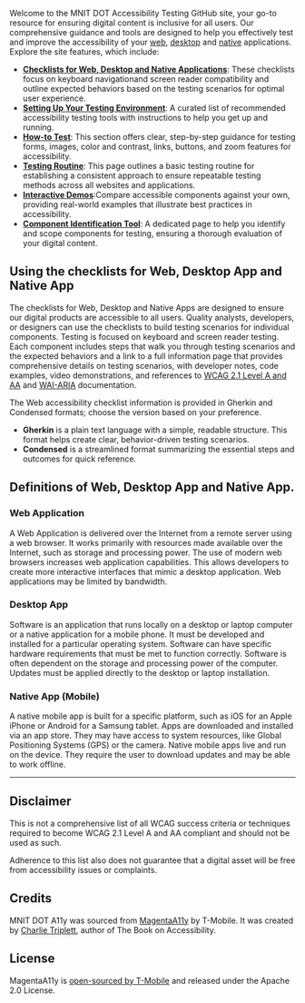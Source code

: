 <p>Welcome to the MNIT DOT Accessibility Testing GitHub site,  your go-to resource for ensuring digital content is inclusive for all  users. Our comprehensive guidance and tools are designed to help you  effectively test and improve the accessibility of your <a href="#web">web</a>, <a href="#desktop">desktop</a> and <a href="#native">native</a> applications. Explore the site features, which include:</p>
<ul>
  <li><a href="https://mnit-dot-a11y.github.io"><strong>Checklists for Web, Desktop and Native Applications</strong></a>: These checklists focus on keyboard navigationand screen reader compatibility and outline expected behaviors based on the testing scenarios for optimal user experience.</li>
  <li><a href="https://mnit-dot-a11y.github.io/testing-environment/"><strong>Setting Up Your Testing Environment</strong></a>: A curated list of recommended accessibility testing tools with instructions to help you get up and running.</li>
  <li><a href="https://mnit-dot-a11y.github.io/how-to-test/"><strong>How-to Test</strong></a>: This section offers clear, step-by-step guidance for testing forms, images, color and contrast, links, buttons, and zoom features for accessibility.</li>
  <li><strong><a href="https://mnit-dot-a11y.github.io/testing-routine/">Testing Routine</a></strong>: This page outlines a basic testing routine for establishing a consistent approach to ensure repeatable testing methods across all websites and applications.</li>
  <li><a href="https://mnit-dot-a11y.github.io/demos/"><strong>Interactive Demos</strong></a>:Compare accessible components against your own, providing real-world examples that illustrate best practices in accessibility.</li>
  <li><a href="https://mnit-dot-a11y.github.io/identifying-components/"><strong>Component Identification Tool</strong></a>: A dedicated page to help you identify and scope components for testing, ensuring a thorough evaluation of your digital content.</li>
</ul>
<h2>Using the checklists for Web, Desktop App and Native App</h2>
<p>The checklists for Web, Desktop and Native Apps are designed  to ensure our digital products are accessible to all users. Quality analysts, developers,  or designers can use the checklists to build testing scenarios for individual  components. Testing is focused on keyboard and screen reader testing. Each  component includes steps that walk you through testing scenarios and the  expected behaviors and a link to a full information page that provides  comprehensive details on testing scenarios, with developer notes, code  examples, video demonstrations, and references to <a href="https://www.w3.org/WAI/WCAG22/quickref/?currentsidebar=%23col_customize&versions=2.1&levels=aaa">WCAG  2.1 Level A and AA</a> and <a href="https://www.w3.org/WAI/standards-guidelines/aria/">WAI-ARIA</a> documentation.</p>
  <p>The Web accessibility checklist information is provided in  Gherkin and Condensed formats; choose the version based on your preference.</p>
<ul>
  <li><strong>Gherkin</strong> is a plain text language with a  simple, readable structure. This format helps create clear, behavior-driven  testing scenarios.</li>
  <li><strong>Condensed</strong> is a streamlined format summarizing the essential steps and outcomes for quick reference.</li>
</ul>
<h2>Definitions of Web, Desktop App and Native App.</h2>
<h3 id="web">Web Application</h3>
<p>A Web Application is  delivered over the Internet from a remote server using a web browser. It works  primarily with resources made available over the Internet, such as storage and  processing power. The use of modern web browsers increases web application  capabilities. This allows developers to create more interactive interfaces that  mimic a desktop application. Web applications may be limited by bandwidth.</p>
<h3 id="desktop">Desktop App</h3>
<p>Software is an application  that runs locally on a desktop or laptop computer or a native application for a  mobile phone. It must be developed and installed for a particular operating  system. Software can have specific hardware requirements that must be met to  function correctly. Software is often dependent on the storage and processing  power of the computer. Updates must be applied directly to the desktop or  laptop installation.</p>
<h3 id="native">Native App (Mobile)</h3>
<p>A native mobile app is built for a specific platform, such  as iOS for an Apple iPhone or Android for a Samsung tablet. Apps are downloaded  and installed via an app store. They may have access to system resources, like  Global Positioning Systems (GPS) or the camera. Native mobile apps live and run  on the device. They require the user to download updates and may be able to  work offline.</p>
<hr/>
<h2>Disclaimer</h2>
<p>This is not a comprehensive list of all WCAG success  criteria or techniques required to become WCAG 2.1 Level A and AA compliant and  should not be used as such.</p>
<p>Adherence to this list also does not guarantee that a  digital asset will be free from accessibility issues or complaints.</p>
<h2>Credits</h2>
<p>MNIT DOT A11y was sourced from <a href="https://www.magentaa11y.com/web/">MagentaA11y</a> by T-Mobile. It was  created by <a href="https://www.charliecharliecharlie.com">Charlie Triplett</a>,  author of The Book on Accessibility.</p>
<h2>License</h2>
<p>MagentaA11y is <a href="https://opensource.t-mobile.com/">open-sourced by T-Mobile</a> and  released under the Apache 2.0 License.</p>
